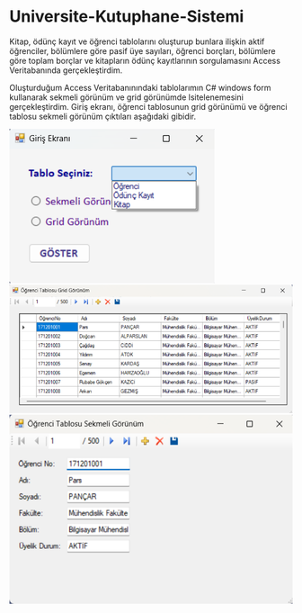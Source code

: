 # Universite-Kutuphane-Sistemi
Kitap, ödünç kayıt ve öğrenci tablolarını oluşturup bunlara ilişkin aktif öğrenciler, bölümlere göre pasif üye sayıları, öğrenci borçları, bölümlere göre toplam borçlar ve kitapların ödünç kayıtlarının sorgulamasını Access Veritabanında gerçekleştirdim.
  
Oluşturduğum Access Veritabanınındaki tablolarımın C# windows form kullanarak sekmeli görünüm ve grid görünümde lsitelenemesini gerçekleştirdim. Giriş ekranı, öğrenci tablosunun grid görünümü ve öğrenci tablosu sekmeli görünüm çıktıları aşağıdaki gibidir.


<img src="https://github.com/beyzakaratas/Universite-Kutuphane-Sistemi/blob/master/%C3%96rnek_%C3%87%C4%B1kt%C4%B1lar/Giris_Ekran%C4%B1.png" width="auto">
<img src="https://github.com/beyzakaratas/Universite-Kutuphane-Sistemi/blob/master/%C3%96rnek_%C3%87%C4%B1kt%C4%B1lar/%C3%96%C4%9Frenci_Tablosu_Grid.png" width="auto">

<img src="https://github.com/beyzakaratas/Universite-Kutuphane-Sistemi/blob/master/%C3%96rnek_%C3%87%C4%B1kt%C4%B1lar/%C3%96%C4%9Frenci_Tablosu_Sekmeli.png" width="auto">

